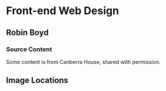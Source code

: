 # Front-end Web Design

## Robin Boyd

### Source Content

Some content is from Canberra House, shared with permission. 

## Image Locations